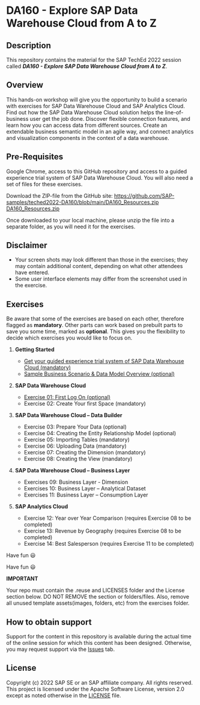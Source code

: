 # DA160 - Explore SAP Data Warehouse Cloud from A to Z

## Description

This repository contains the material for the SAP TechEd 2022 session called ***DA160 - Explore SAP Data Warehouse Cloud from A to Z***.  

## Overview

This hands-on workshop will give you the opportunity to build a scenario with exercises for SAP Data Warehouse Cloud and SAP Analytics Cloud.
Find out how the SAP Data Warehouse Cloud solution helps the line-of-business user get the job done. Discover flexible connection features, and learn how you can access data from different sources. Create an extendable business semantic model in an agile way, and connect analytics and visualization components in the context of a data warehouse.

## Pre-Requisites

Google Chrome, access to this GitHub repository and access to a guided experience trial system of SAP Data Warehouse Cloud.
You will also need a set of files for these exercises. 

Download the ZIP-file from the GitHub site:
https://github.com/SAP-samples/teched2022-DA160/blob/main/DA160_Resources.zip 
[DA160_Resources.zip](DA160_Resources.zip)

Once downloaded to your local machine, please unzip the file into a separate folder, as you will need it for the exercises.

## Disclaimer

* Your screen shots may look different than those in the exercises; they may contain additional content, depending on what other attendees have entered.
* Some user interface elements may differ from the screenshot used in the exercise.

## Exercises

Be aware that some of the exercises are based on each other, therefore flagged as **mandatory**. Other parts can work based on prebuilt parts to save you some time, marked as **optional**. This gives you the flexibility to decide which exercises you would like to focus on.

1. **Getting Started**
	* [Get your guided experience trial system of SAP Data Warehouse Cloud (mandatory)](exercises/ex00/README.md)
	* [Sample Business Scenario & Data Model Overview (optional)](exercises/ex00/README.md#sample-business-scenario--data-model-overview)

2. **SAP Data Warehouse Cloud**
	* [Exercise 01: First Log On (optional)](exercises/ex01/README.md)
	* Exercise 02: Create Your first Space (mandatory)

3. **SAP Data Warehouse Cloud – Data Builder**
	* Exercise 03: Prepare Your Data (optional)
	* Exercise 04: Creating the Entity Relationship Model (optional)
	* Exercise 05: Importing Tables (mandatory)
	* Exercise 06: Uploading Data (mandatory)
	* Exercise 07: Creating the Dimension (mandatory)
	* Exercise 08: Creating the View (mandatory)
	
4. **SAP Data Warehouse Cloud – Business Layer**
	* Exercises 09: Business Layer - Dimension
	* Exercises 10: Business Layer – Analytical Dataset
	* Exercises 11: Business Layer – Consumption Layer
	
5.  **SAP Analytics Cloud**
	* Exercise 12: Year over Year Comparison (requires Exercise 08 to be completed)
	* Exercise 13: Revenue by Geography (requires Exercise 08 to be completed)
	* Exercise 14: Best Salesperson (requires Exercise 11 to be completed)

    
Have fun :smiley:

Have fun :smiley:

**IMPORTANT**

Your repo must contain the .reuse and LICENSES folder and the License section below. DO NOT REMOVE the section or folders/files. Also, remove all unused template assets(images, folders, etc) from the exercises folder. 

## How to obtain support

Support for the content in this repository is available during the actual time of the online session for which this content has been designed. Otherwise, you may request support via the [Issues](../../issues) tab.

## License
Copyright (c) 2022 SAP SE or an SAP affiliate company. All rights reserved. This project is licensed under the Apache Software License, version 2.0 except as noted otherwise in the [LICENSE](LICENSES/Apache-2.0.txt) file.
